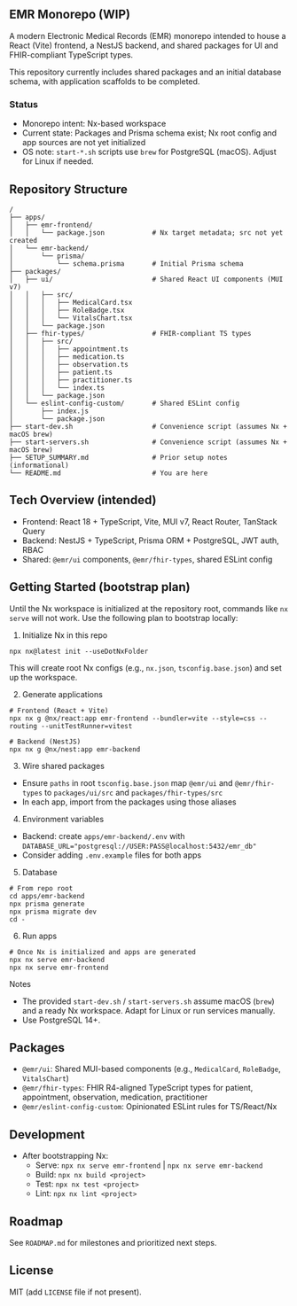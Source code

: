## EMR Monorepo (WIP)

A modern Electronic Medical Records (EMR) monorepo intended to house a React (Vite) frontend, a NestJS backend, and shared packages for UI and FHIR-compliant TypeScript types.

This repository currently includes shared packages and an initial database schema, with application scaffolds to be completed.

### Status
- Monorepo intent: Nx-based workspace
- Current state: Packages and Prisma schema exist; Nx root config and app sources are not yet initialized
- OS note: `start-*.sh` scripts use `brew` for PostgreSQL (macOS). Adjust for Linux if needed.

## Repository Structure
```
/
├── apps/
│   ├── emr-frontend/
│   │   └── package.json            # Nx target metadata; src not yet created
│   └── emr-backend/
│       └── prisma/
│           └── schema.prisma       # Initial Prisma schema
├── packages/
│   ├── ui/                         # Shared React UI components (MUI v7)
│   │   ├── src/
│   │   │   ├── MedicalCard.tsx
│   │   │   ├── RoleBadge.tsx
│   │   │   └── VitalsChart.tsx
│   │   └── package.json
│   ├── fhir-types/                 # FHIR-compliant TS types
│   │   ├── src/
│   │   │   ├── appointment.ts
│   │   │   ├── medication.ts
│   │   │   ├── observation.ts
│   │   │   ├── patient.ts
│   │   │   ├── practitioner.ts
│   │   │   └── index.ts
│   │   └── package.json
│   └── eslint-config-custom/       # Shared ESLint config
│       ├── index.js
│       └── package.json
├── start-dev.sh                    # Convenience script (assumes Nx + macOS brew)
├── start-servers.sh                # Convenience script (assumes Nx + macOS brew)
├── SETUP_SUMMARY.md                # Prior setup notes (informational)
└── README.md                       # You are here
```

## Tech Overview (intended)
- Frontend: React 18 + TypeScript, Vite, MUI v7, React Router, TanStack Query
- Backend: NestJS + TypeScript, Prisma ORM + PostgreSQL, JWT auth, RBAC
- Shared: `@emr/ui` components, `@emr/fhir-types`, shared ESLint config

## Getting Started (bootstrap plan)
Until the Nx workspace is initialized at the repository root, commands like `nx serve` will not work. Use the following plan to bootstrap locally:

1) Initialize Nx in this repo
```
npx nx@latest init --useDotNxFolder
```
This will create root Nx configs (e.g., `nx.json`, `tsconfig.base.json`) and set up the workspace.

2) Generate applications
```
# Frontend (React + Vite)
npx nx g @nx/react:app emr-frontend --bundler=vite --style=css --routing --unitTestRunner=vitest

# Backend (NestJS)
npx nx g @nx/nest:app emr-backend
```

3) Wire shared packages
- Ensure `paths` in root `tsconfig.base.json` map `@emr/ui` and `@emr/fhir-types` to `packages/ui/src` and `packages/fhir-types/src`
- In each app, import from the packages using those aliases

4) Environment variables
- Backend: create `apps/emr-backend/.env` with `DATABASE_URL="postgresql://USER:PASS@localhost:5432/emr_db"`
- Consider adding `.env.example` files for both apps

5) Database
```
# From repo root
cd apps/emr-backend
npx prisma generate
npx prisma migrate dev
cd -
```

6) Run apps
```
# Once Nx is initialized and apps are generated
npx nx serve emr-backend
npx nx serve emr-frontend
```

Notes
- The provided `start-dev.sh` / `start-servers.sh` assume macOS (`brew`) and a ready Nx workspace. Adapt for Linux or run services manually.
- Use PostgreSQL 14+.

## Packages
- `@emr/ui`: Shared MUI-based components (e.g., `MedicalCard`, `RoleBadge`, `VitalsChart`)
- `@emr/fhir-types`: FHIR R4-aligned TypeScript types for patient, appointment, observation, medication, practitioner
- `@emr/eslint-config-custom`: Opinionated ESLint rules for TS/React/Nx

## Development
- After bootstrapping Nx:
  - Serve: `npx nx serve emr-frontend` | `npx nx serve emr-backend`
  - Build: `npx nx build <project>`
  - Test: `npx nx test <project>`
  - Lint: `npx nx lint <project>`

## Roadmap
See `ROADMAP.md` for milestones and prioritized next steps.

## License
MIT (add `LICENSE` file if not present).
